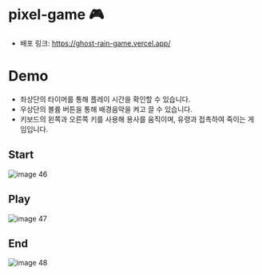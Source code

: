 # pixel-game 🎮
- 배포 링크: https://ghost-rain-game.vercel.app/

# Demo

- 좌상단의 타이머를 통해 플레이 시간을 확인할 수 있습니다.
- 우상단의 볼륨 버튼을 통해 배경음악을 켜고 끌 수 있습니다.
- 키보드의 왼쪽과 오른쪽 키를 사용해 용사를 움직이며, 유령과 접촉하여 죽이는 게임입니다.

## Start
![image 46](https://user-images.githubusercontent.com/71865277/216992177-89aa9cf4-e67d-460b-91b7-af80f1bd5e97.png)

## Play
![image 47](https://user-images.githubusercontent.com/71865277/216992533-c0bcdbe2-7d59-4236-9476-405e2b17ff43.png)

## End
![image 48](https://user-images.githubusercontent.com/71865277/216992906-6f46bf1e-e7f1-4af5-91a7-850f0c3e18ba.png)

